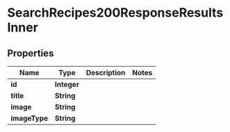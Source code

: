 

# SearchRecipes200ResponseResultsInner


## Properties

| Name | Type | Description | Notes |
|------------ | ------------- | ------------- | -------------|
|**id** | **Integer** |  |  |
|**title** | **String** |  |  |
|**image** | **String** |  |  |
|**imageType** | **String** |  |  |



